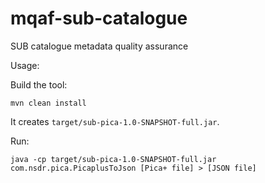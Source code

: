 # mqaf-sub-catalogue
SUB catalogue metadata quality assurance

Usage:

Build the tool:

    mvn clean install

It creates `target/sub-pica-1.0-SNAPSHOT-full.jar`.

Run:

    java -cp target/sub-pica-1.0-SNAPSHOT-full.jar com.nsdr.pica.PicaplusToJson [Pica+ file] > [JSON file]

